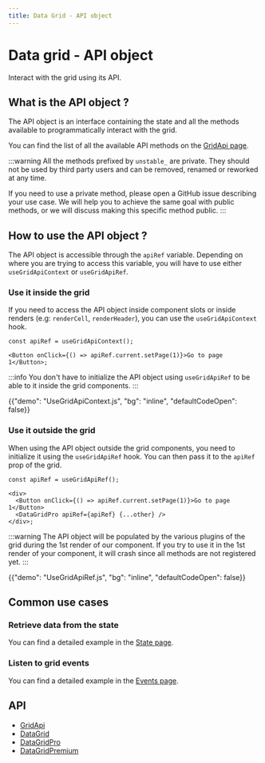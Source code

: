 ```yaml
---
title: Data Grid - API object
---
```


# Data grid - API object

<p class="description">Interact with the grid using its API.</p>

## What is the API object ?

The API object is an interface containing the state and all the methods available to programmatically interact with the grid.

You can find the list of all the available API methods on the [GridApi page](/x/api/data-grid/grid-api/).

:::warning
All the methods prefixed by `unstable_` are private.
They should not be used by third party users and can be removed, renamed or reworked at any time.

If you need to use a private method, please open a GitHub issue describing your use case.
We will help you to achieve the same goal with public methods, or we will discuss making this specific method public.
:::

## How to use the API object ?

The API object is accessible through the `apiRef` variable.
Depending on where you are trying to access this variable, you will have to use either `useGridApiContext` or `useGridApiRef`.

### Use it inside the grid

If you need to access the API object inside component slots or inside renders (e.g: `renderCell`, `renderHeader`),
you can use the `useGridApiContext` hook.

```tsx
const apiRef = useGridApiContext();

<Button onClick={() => apiRef.current.setPage(1)}>Go to page 1</Button>;
```

:::info
You don't have to initialize the API object using `useGridApiRef` to be able to it inside the grid components.
:::

{{"demo": "UseGridApiContext.js", "bg": "inline", "defaultCodeOpen": false}}

### Use it outside the grid [<span class="plan-pro"></span>](https://mui.com/store/items/mui-x-pro/)

When using the API object outside the grid components, you need to initialize it using the `useGridApiRef` hook.
You can then pass it to the `apiRef` prop of the grid.

```tsx
const apiRef = useGridApiRef();

<div>
  <Button onClick={() => apiRef.current.setPage(1)}>Go to page 1</Button>
  <DataGridPro apiRef={apiRef} {...other} />
</div>;
```

:::warning
The API object will be populated by the various plugins of the grid during the 1st render of our component.
If you try to use it in the 1st render of your component, it will crash since all methods are not registered yet.
:::

{{"demo": "UseGridApiRef.js", "bg": "inline", "defaultCodeOpen": false}}

## Common use cases

### Retrieve data from the state

You can find a detailed example in the [State page](/x/react-data-grid/state/#access-the-state).

### Listen to grid events

You can find a detailed example in the [Events page](/x/react-data-grid/events/#subscribing-to-events).

## API

- [GridApi](/x/api/data-grid/grid-api/)
- [DataGrid](/x/api/data-grid/data-grid/)
- [DataGridPro](/x/api/data-grid/data-grid-pro/)
- [DataGridPremium](/x/api/data-grid/data-grid-premium/)

